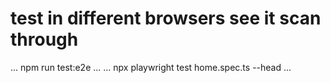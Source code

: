 # test in different browsers see it scan through
...
npm run test:e2e
...
...
npx playwright test home.spec.ts --head
...
